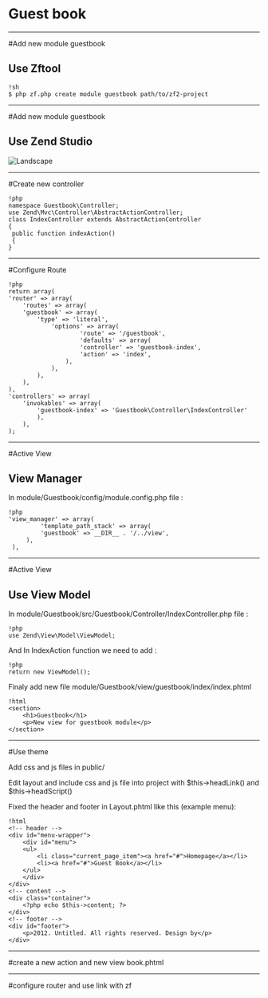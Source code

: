 # Guest book

---

#Add new module guestbook

## Use Zftool

	!sh
	$ php zf.php create module guestbook path/to/zf2-project
---

#Add new module guestbook

## Use Zend Studio

![Landscape](../../img/addmodule.png)

---

#Create new controller

	!php
	namespace Guestbook\Controller;
	use Zend\Mvc\Controller\AbstractActionController;
	class IndexController extends AbstractActionController
	{
	 public function indexAction()
	 {
	}

---

#Configure Route

	!php
	return array(
	'router' => array(
		'routes' => array(
		'guestbook' => array(
			'type' => 'literal',
				'options' => array(
						'route' => '/guestbook',
						'defaults' => array(
						'controller' => 'guestbook-index',
						'action' => 'index',
					),
				),
			),
		),
	),
	'controllers' => array(
		'invokables' => array(
			'guestbook-index' => 'Guestbook\Controller\IndexController'
			),
		),
	);

---

#Active View

## View Manager

In module/Guestbook/config/module.config.php file :

	!php
	'view_manager' => array(
			 'template_path_stack' => array(
			 'guestbook' => __DIR__ . '/../view',
		 ),
	 ),

---

#Active View

## Use View Model

In module/Guestbook/src/Guestbook/Controller/IndexController.php file :

	!php
	use Zend\View\Model\ViewModel;

And In IndexAction function we need to add :

	!php
	return new ViewModel();

Finaly add new file module/Guestbook/view/guestbook/index/index.phtml

	!html 
	<section>	
		<h1>Guestbook</h1>
		<p>New view for guestbook module</p>
	</section>

---

#Use theme

Add css and js files in public/

Edit layout and include css and js file into project with $this->headLink() and $this->headScript()

Fixed the header and footer in Layout.phtml like this (example menu):

	!html
	<!-- header -->
	<div id="menu-wrapper">
		<div id="menu">
		<ul>
			<li class="current_page_item"><a href="#">Homepage</a></li>
			<li><a href="#">Guest Book</a></li>
		</ul>
		</div>
	</div>
	<!-- content -->
	<div class="container">
		<?php echo $this->content; ?>
	</div>
	<!-- footer -->
	<div id="footer">
		<p>2012. Untitled. All rights reserved. Design by</p>
	</div>
---

#create a new action and new view book.phtml

---

#configure router and use link with zf
